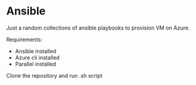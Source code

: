 # Ansible
Just a random collections of ansible playbooks to provision VM on Azure.

Requirements:
- Ansible installed
- Azure cli installed
- Parallel installed

Clone the repository and run .sh script
